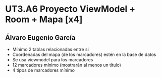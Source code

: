 # UT3.A6 Proyecto ViewModel + Room + Mapa [x4]
## Álvaro Eugenio García
- Mínimo 2 tablas relacionadas entre si
- Coordenadas del mapa (de los marcadores) estén en la base de datos
- Se usa viewmodel para los marcadores
- 12 marcadores mínimo (mostrarán al menos un título)
- 4 tipos de marcadores mínimo

